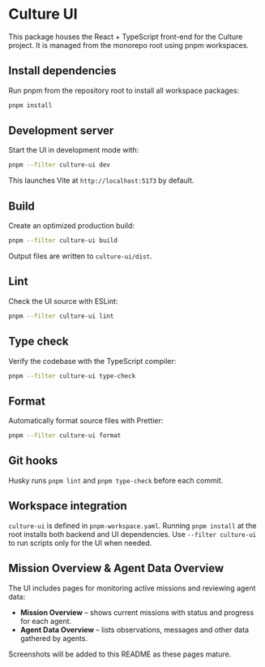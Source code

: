 # Culture UI

This package houses the React + TypeScript front-end for the Culture project. It is managed from the monorepo root using pnpm workspaces.

## Install dependencies

Run pnpm from the repository root to install all workspace packages:

```bash
pnpm install
```

## Development server

Start the UI in development mode with:

```bash
pnpm --filter culture-ui dev
```

This launches Vite at `http://localhost:5173` by default.

## Build

Create an optimized production build:

```bash
pnpm --filter culture-ui build
```

Output files are written to `culture-ui/dist`.

## Lint

Check the UI source with ESLint:

```bash
pnpm --filter culture-ui lint
```

## Type check

Verify the codebase with the TypeScript compiler:

```bash
pnpm --filter culture-ui type-check
```

## Format

Automatically format source files with Prettier:

```bash
pnpm --filter culture-ui format
```

## Git hooks

Husky runs `pnpm lint` and `pnpm type-check` before each commit.

## Workspace integration

`culture-ui` is defined in `pnpm-workspace.yaml`. Running `pnpm install` at the root installs both backend and UI dependencies. Use `--filter culture-ui` to run scripts only for the UI when needed.

## Mission Overview & Agent Data Overview

The UI includes pages for monitoring active missions and reviewing agent data:

- **Mission Overview** – shows current missions with status and progress for each agent.
- **Agent Data Overview** – lists observations, messages and other data gathered by agents.

Screenshots will be added to this README as these pages mature.
